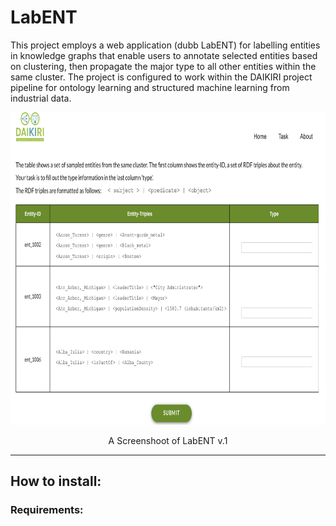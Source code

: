 # LabENT
This project employs a web application (dubb LabENT) for labelling entities in knowledge graphs that enable users to annotate selected entities based on clustering, then propagate the major type to all other entities within the same cluster. The project is configured to work within the DAIKIRI project pipeline for ontology learning and structured machine learning from industrial data. 



<p align="center">
<img src="data/labENT1.png" width="600" height="500">
</p>
<p align="center">A Screenshoot of LabENT v.1</p>

---
## How to install:

### Requirements:




